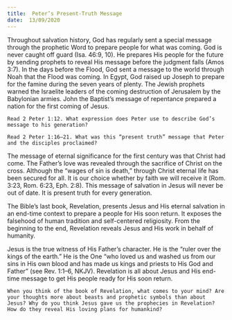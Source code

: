 ```yaml
---
title:  Peter’s Present-Truth Message
date:  13/09/2020
---
```


Throughout salvation history, God has regularly sent a special message through the prophetic Word to prepare people for what was coming. God is never caught off guard (Isa. 46:9, 10). He prepares His people for the future by sending prophets to reveal His message before the judgment falls (Amos 3:7). In the days before the Flood, God sent a message to the world through Noah that the Flood was coming. In Egypt, God raised up Joseph to prepare for the famine during the seven years of plenty. The Jewish prophets warned the Israelite leaders of the coming destruction of Jerusalem by the Babylonian armies. John the Baptist’s message of repentance prepared a nation for the first coming of Jesus.

`Read 2 Peter 1:12. What expression does Peter use to describe God’s message to his generation? `

`Read 2 Peter 1:16–21. What was this “present truth” message that Peter and the disciples proclaimed?`

The message of eternal significance for the first century was that Christ had come. The Father’s love was revealed through the sacrifice of Christ on the cross. Although the “wages of sin is death,” through Christ eternal life has been secured for all. It is our choice whether by faith we will receive it (Rom. 3:23, Rom. 6:23, Eph. 2:8). This message of salvation in Jesus will never be out of date. It is present truth for every generation.

The Bible’s last book, Revelation, presents Jesus and His eternal salvation in an end-time context to prepare a people for His soon return. It exposes the falsehood of human tradition and self-centered religiosity. From the beginning to the end, Revelation reveals Jesus and His work in behalf of humanity.

Jesus is the true witness of His Father’s character. He is the “ruler over the kings of the earth.” He is the One “who loved us and washed us from our sins in His own blood and has made us kings and priests to His God and Father” (see Rev. 1:1–6, NKJV). Revelation is all about Jesus and His end-time message to get His people ready for His soon return.

`When you think of the book of Revelation, what comes to your mind? Are your thoughts more about beasts and prophetic symbols than about Jesus? Why do you think Jesus gave us the prophecies in Revelation? How do they reveal His loving plans for humankind?`